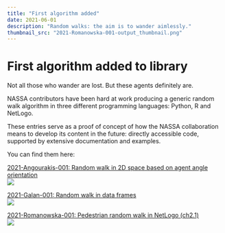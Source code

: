 ```yaml
---
title: "First algorithm added"
date: 2021-06-01
description: "Random walks: the aim is to wander aimlessly."
thumbnail_src: "2021-Romanowska-001-output_thumbnail.png"
---
```

# First algorithm added to library
Not all those who wander are lost. But these agents definitely are.

NASSA contributors have been hard at work producing a generic random walk algorithm in three different programming languages: Python, R and NetLogo. 

These entries serve as a proof of concept of how the NASSA collaboration means to develop its content in the future: directly accessible code, supported by extensive documentation and examples.

You can find them here:

<p>
    <a href="https://github.com/Archaeology-ABM/NASSA-modules/tree/main/2021-Angourakis-001" target="_blank">2021-Angourakis-001: Random walk in 2D space based on agent angle orientation</a>
    <br>
    <img src="https://github.com/Archaeology-ABM/NASSA-modules/raw/main/2021-Angourakis-001/python_implementation/documentation/randomWalk_v01_plot.png"/>
</p>

<p>
    <a href="https://github.com/Archaeology-ABM/NASSA-modules/tree/main/2021-Galan-001" target="_blank">2021-Galan-001: Random walk in data frames</a>
    <br>
    <img src="https://github.com/Archaeology-ABM/NASSA-modules/raw/main/2021-Galan-001/r_implementation/2D-Random-walk_files/figure-html/sequential-2Dcontinuous-1.png"/>
</p>

<p>
    <a href="https://github.com/Archaeology-ABM/NASSA-modules/tree/main/2021-Romanowska-001" target="_blank">2021-Romanowska-001: Pedestrian random walk in NetLogo (ch2.1)</a>
    <br>
    <img src="https://github.com/Archaeology-ABM/NASSA-modules/raw/main/2021-Romanowska-001/netlogo_implementation/documentation/ch2.1_pedestrian%20interface.png"/>
</p>
